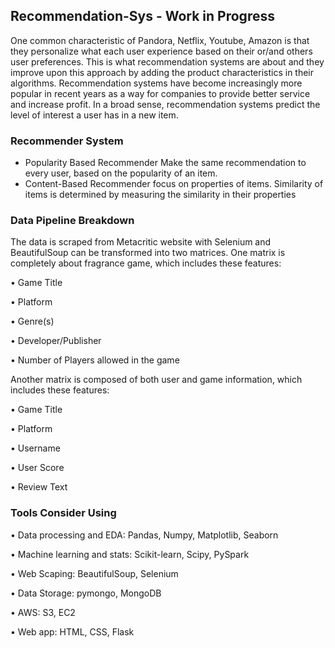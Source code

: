 ## Recommendation-Sys - Work in Progress

One common characteristic of Pandora, Netflix, Youtube, Amazon is that they personalize what each user experience based 
on their or/and others user preferences. This is what recommendation systems are about and they improve upon this approach by 
adding the product characteristics in their algorithms. Recommendation systems have become increasingly more popular in recent 
years as a way for companies to provide better service and increase profit. In a broad sense, recommendation systems predict the
level of interest a user has in a new item.

### Recommender System
- Popularity Based Recommender Make the same recommendation to every user, based on the popularity of an item.
- Content-Based Recommender focus on properties of items. Similarity of items is determined by measuring the similarity in their properties

### Data Pipeline Breakdown

The data is  scraped from Metacritic website with Selenium and BeautifulSoup can be transformed into two matrices. One matrix is completely about fragrance game, which includes these features:

•	Game Title

•	Platform

•	Genre(s)

•	Developer/Publisher

•	Number of Players allowed in the game

Another matrix is composed of both user and game information, which includes these features:

•	Game Title

•	Platform

•	Username

•	User Score

•	Review Text

### Tools Consider Using

•	Data processing and EDA: Pandas, Numpy, Matplotlib, Seaborn

•	Machine learning and stats: Scikit-learn, Scipy, PySpark

•	Web Scaping: BeautifulSoup, Selenium

•	Data Storage: pymongo, MongoDB

•	AWS: S3, EC2 

•	Web app: HTML, CSS, Flask


